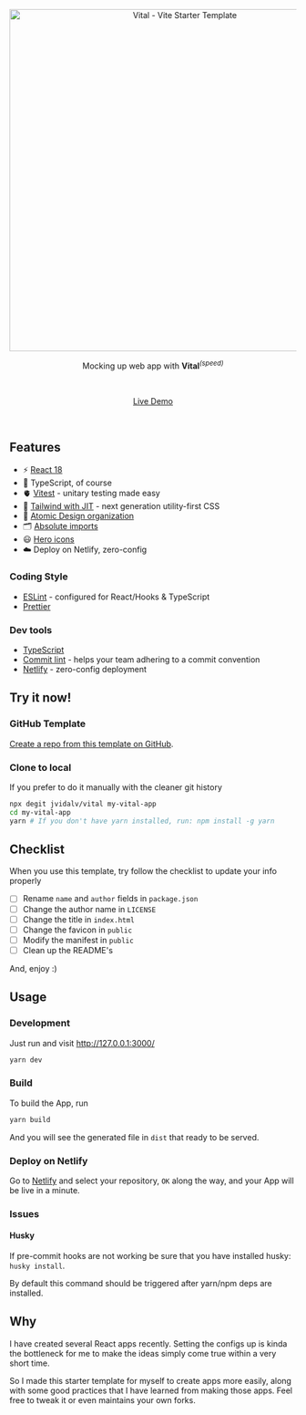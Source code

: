 <p align='center'>
  <img src='https://i.imgur.com/KVmyXyo.png' alt='Vital - Vite Starter Template' width='600'/>
</p>

<p align='center'>
Mocking up web app with <b>Vital</b><sup><em>(speed)</em></sup><br>
</p>

<br>

<p align='center'>
<a href="https://vital.josepvidal.dev">Live Demo</a>
</p>

<br>

## Features

- ⚡️ [React 18](https://beta.reactjs.org/)
- 🦾 TypeScript, of course
- 🫀 [Vitest](https://vitest.dev/) - unitary testing made easy
- 🎨 [Tailwind with JIT](https://tailwindcss.com/) - next generation utility-first CSS
- 👑 [Atomic Design organization](https://bradfrost.com/blog/post/atomic-web-design/)
- 🗂 [Absolute imports](https://github.com/vitejs/vite/issues/88#issuecomment-762415200)
- 😃 [Hero icons](https://heroicons.com/)
- ☁️ Deploy on Netlify, zero-config

### Coding Style

- [ESLint](https://eslint.org/) - configured for React/Hooks & TypeScript
- [Prettier](https://prettier.io/)

### Dev tools

- [TypeScript](https://www.typescriptlang.org/)
- [Commit lint](https://github.com/conventional-changelog/commitlint) - helps your team adhering to a commit convention
- [Netlify](https://www.netlify.com/) - zero-config deployment

## Try it now!

### GitHub Template

[Create a repo from this template on GitHub](https://github.com/jvidalv/vital/generate).

### Clone to local

If you prefer to do it manually with the cleaner git history

```bash
npx degit jvidalv/vital my-vital-app
cd my-vital-app
yarn # If you don't have yarn installed, run: npm install -g yarn
```

## Checklist

When you use this template, try follow the checklist to update your info properly

- [ ] Rename `name` and `author` fields in `package.json`
- [ ] Change the author name in `LICENSE`
- [ ] Change the title in `index.html`
- [ ] Change the favicon in `public`
- [ ] Modify the manifest in `public`
- [ ] Clean up the README's

And, enjoy :)

## Usage

### Development

Just run and visit http://127.0.0.1:3000/

```bash
yarn dev
```

### Build

To build the App, run

```bash
yarn build
```

And you will see the generated file in `dist` that ready to be served.

### Deploy on Netlify

Go to [Netlify](https://app.netlify.com/start) and select your repository, `OK` along the way, and your App will be live in a minute.

### Issues

#### Husky

If pre-commit hooks are not working be sure that you have installed husky: `husky install`.

By default this command should be triggered after yarn/npm deps are installed.

## Why

I have created several React apps recently. Setting the configs up is kinda the bottleneck for me to make the ideas simply come true within a very short time.

So I made this starter template for myself to create apps more easily, along with some good practices that I have learned from making those apps. Feel free to tweak it or even maintains your own forks.
